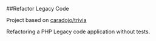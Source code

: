 ##Refactor Legacy Code

Project based on [caradojo/trivia](https://github.com/caradojo/trivia)

Refactoring a PHP Legacy code application without tests.
